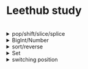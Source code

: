 # Leethub study
<br>

<details>
  
<summary>pop/shift/slice/splice</summary>

### 1) pop()
  #### remove the LAST element
  ```javascript
    let array = [100, 200, 300, 400 ,500];
    
    console.log(array.pop());  // 500 - last
    console.log(array);  // [ 100, 200, 300, 400 ]
  ```
<br>

### 2) shift()
  #### remove the FIRST element
  ```javascript
    let array = [100, 200, 300, 400 ,500];
    
    console.log(array.shift());  // 100 - first
    console.log(array);  // [ 200, 300, 400, 500 ]
  ```
  <br>
  
### 3) slice()
  #### the original array doesn't change, return a new array/string
  ```javascript
    array.slice(begin, end);
  ```
```javascript
  let array = [100, 200, 300, 400, 500];
  let newArray = array.slice(-3); // [300, 400, 500]
```
```javascript
  let array = [100, 200, 300, 400, 500];
  let newArray = array.slice(3); // [ 400, 500 ]
```
```javascript
  let array = [100, 200, 300, 400, 500];
  let newArray = array.slice(1, 4); // [ 200, 300, 400 ]
```
```javascript
  let array = [100, 200, 300, 400, 500];
  let newArray = array.slice(2, -1); // [ 300, 400 ]
```
<br>


### 4) splice()
  #### edit the original array
```javascript
  array.splice(startIndex, deleteCount, item1, item2, ...);
```
<br>

```javascript
  let array = [0, 1, 2, 3];
  let newArray = array.splice(0, 2); // [2, 3]
```
```javascript
  let array = [0, 1, 2, 3];
  let newArray = array.splice(0, 1, 100); // [100, 1, 2, 3]
```
</details>

<details>
  
<summary>BigInt/Number</summary>

#### ⭐️ JavaScript BigInt variables are used to store big integer values that are too big to be represented by a normal JavaScript Number

## Number
```javascript
  var num0 = 999999999999999; // 15 digits -> 999999999999999
  var num1 = 9999999999999999; // 16 digits -> 1000000000000000 *rounded up*
```
<br>

## BigInt
```javascript
  var num2 = 9999999999999999n;
  var num3 = BigInt("9999999999999999");
```
<br>

</details>

<details>

  <summary>sort/reverse</summary>

### 1) sort()
#### non-decreasing order
```javascript
.sort((a,b)=>(a-b));
```
<br>

#### decreasing order
```javascript
.sort((a,b)=>(b-a));
```
<br>

### 2) reverse


  
</details>

<details>
<summary>Set</summary>

||Set|Array|
|------|---|---|
|duplicate| X | O |
|order of data| X | O |
<br>

```javascript
const set = new Set(); // Set(0) {size: 0}
```
### ⭐️ add()
```javascript
set.add(1); // Set(1) {1}
set.add("A"); // Set(2) {1, 'A'}
set.add(true); // Set(3) {1, 'A', true}
set.add(1).add("A").add(true); // Set(3) {1, 'A', true}
```
### ⭐️ delete()
```javascript
set.delete(1); // true
set.delete(2); // false
```
### ⭐️ clear()
```javascript
set.clear()
```
### ⭐️ has()
```javascript
if (set.has("A")) {
  console.log("A exists"); // A는 세트에 존재합니다.
}
```
### ⭐️ size()
```javascript
console.log(set.size); // 2
```
### ⭐️ for loop
```javascript
// 1
for (const i of set) {
  console.log(set);
}

// 2
set.forEach((num) => console.log(num));
```
### ⭐️ Array -> Set
```javascript
const array = [1, 2, 2, 3, 3, 3];
const set = new Set(array); // Set(3) {1, 2, 3}
```
### ⭐️ Set -> Array
```javascript
const array = [...set]; // [1, 2, 3]
//or
const array = Array.from(set);
```
### ⭐️ union / intersection / difference
```javascript
const set1 = new Set([1, 2, 3, 4, 5]);
const set2 = new Set([4, 5, 6, 7, 8]);

// union
const union = new Set([...set1, ...set2]);
console.log([...union]); // [1, 2, 3, 4, 5, 6, 7, 8]

// intersection
const intersection = new Set([...set1].filter((value) => set2.has(value)));
console.log([...intersection]); // [4, 5]

// differenct
const difference = new Set([...set1].filter((value) => !set2.has(value)));
console.log([...difference]); // [1, 2, 3]
```
</details>

<details>
  <summary>switching position</summary>
```javascript
[nums[low], nums[high]] = [nums[high], nums[low]];
```
  
</details>






